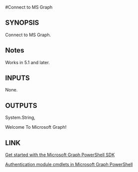
#Connect to MS Graph
    
## SYNOPSIS

Connect to MS Graph. 
    
## Notes

Works in 5.1 and later.


## INPUTS
        
None.


## OUTPUTS
        
System.String,

Welcome To Microsoft Graph!


## LINK
        
[Get started with the Microsoft Graph PowerShell SDK](https://learn.microsoft.com/en-us/powershell/microsoftgraph/get-started?view=graph-powershell-1.0)

[Authentication module cmdlets in Microsoft Graph PowerShell](https://learn.microsoft.com/en-us/powershell/microsoftgraph/authentication-commands?view=graph-powershell-1.0)


